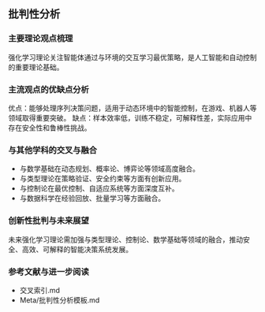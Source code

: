 ## 批判性分析

### 主要理论观点梳理

强化学习理论关注智能体通过与环境的交互学习最优策略，是人工智能和自动控制的重要理论基础。

### 主流观点的优缺点分析

优点：能够处理序列决策问题，适用于动态环境中的智能控制，在游戏、机器人等领域取得重要突破。
缺点：样本效率低，训练不稳定，可解释性差，实际应用中存在安全性和鲁棒性挑战。

### 与其他学科的交叉与融合

- 与数学基础在动态规划、概率论、博弈论等领域高度融合。
- 与类型理论在策略验证、安全约束等方面有创新应用。
- 与控制论在最优控制、自适应系统等方面深度互补。
- 与数据科学在经验回放、批量学习等方面融合。

### 创新性批判与未来展望

未来强化学习理论需加强与类型理论、控制论、数学基础等领域的融合，推动安全、高效、可解释的智能决策系统发展。

### 参考文献与进一步阅读

- 交叉索引.md
- Meta/批判性分析模板.md
